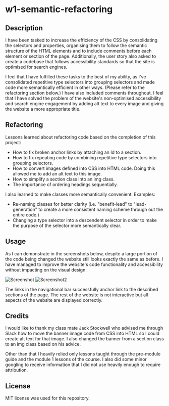 # w1-semantic-refactoring

## Description

I have been tasked to increase the efficiency of the CSS by consolidating the selectors and properties, organising them to follow the semantic structure of the HTML elements and to include comments before each element or section of the page. Additionally, the user story also asked to create a codebase that follows accessibility standards so that the site is optimised for search engines. 

I feel that I have fulfilled these tasks to the best of my ability, as I've consolidated repetitive type selectors into grouping selectors and made code more semantically efficient in other ways. (Please refer to the refactoring section below.) I have also included comments throughout.
I feel that I have solved the problem of the website's non-optimised accessibility and search engine engagement by adding alt text to every image and giving the website a more appropriate title.

## Refactoring
Lessons learned about refactoring code based on the completion of this project:
- How to fix broken anchor links by attaching an Id to a section. 
- How to fix repeating code by combining repetitive type selectors into grouping selectors.
- How to convert images defined into CSS into HTML code. Doing this allowed me to add an alt text to this image.
- How to simplify a section class into an img class.
- The importance of ordering headings sequentially. 

I also learned to make classes more semantically convenient. Examples:
- Re-naming classes for better clarity (i.e. "benefit-lead" to "lead-generation" to create a more consistent naming scheme through out the entire code.)
- Changing a type selector into a descendent selector in order to make the purpose of the selector more semantically clear.

## Usage

As I can demonstrate in the screenshots below, despite a large portion of the code being changed the website still looks exactly the same as before. I have managed to improve the website's code functionality and accessibility without impacting on the visual design. 

![Screenshot](https://user-images.githubusercontent.com/126515415/229325816-11add1e0-bce8-43d2-8ca8-fcb6582cd37d.png)
![Screenshot2](https://user-images.githubusercontent.com/126515415/229325825-50578477-656b-453b-8a11-370192e2dda0.png)

The links in the navigational bar successfully anchor link to the described sections of the page. 
The rest of the website is not interactive but all aspects of the website are displayed correctly. 

## Credits

I would like to thank my class mate Jack Stockwell who advised me through Slack how to move the banner image code from CSS into HTML so I could create alt text for that image. I also changed the banner from a section class to an img class based on his advice.

Other than that I heavily relied only lessons taught through the pre-module guide and the module 1 lessons of the course. I also did some minor googling to receive information that I did not use heavily enough to require attribution. 

## License

MIT license was used for this repository. 
